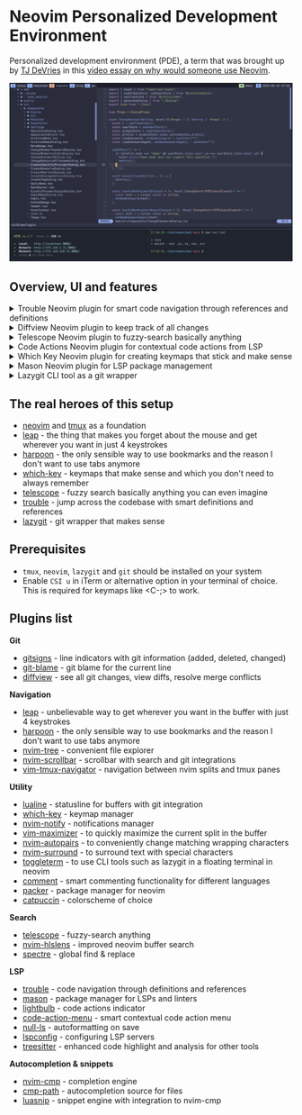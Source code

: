 # Neovim Personalized Development Environment

Personalized development environment (PDE), a term that was brought up by [TJ DeVries](https://github.com/tjdevries) in this [video essay on why would someone use Neovim](https://www.youtube.com/watch?v=QMVIJhC9Veg).

![ui overview](./img/overview.png)

## Overview, UI and features

<details>
  <summary>Trouble Neovim plugin for smart code navigation through references and definitions</summary>
  <div>
    <img src="/img/trouble.png"></img>
  </div>
</details>

<details>
  <summary>Diffview Neovim plugin to keep track of all changes</summary>
  <div>
    <img src="/img/diffview.png"></img>
  </div>
</details>

<details>
  <summary>Telescope Neovim plugin to fuzzy-search basically anything</summary>
  <div>
    <img src="/img/telescope.png"></img>
  </div>
</details>

<details>
  <summary>Code Actions Neovim plugin for contextual code actions from LSP</summary>
  <div>
    <img src="/img/code-actions.png"></img>
  </div>
</details>

<details>
  <summary>Which Key Neovim plugin for creating keymaps that stick and make sense</summary>
  <div>
    <img src="/img/which-key.png"></img>
  </div>
</details>

<details>
  <summary>Mason Neovim plugin for LSP package management</summary>
  <div>
    <img src="/img/mason.png"></img>
  </div>
</details>

<details>
  <summary>Lazygit CLI tool as a git wrapper</summary>
  <div>
    <img src="/img/lazygit.png"></img>
  </div>
</details>

## The real heroes of this setup

- [neovim](https://github.com/neovim/neovim) and [tmux](https://github.com/tmux/tmux) as a foundation
- [leap](https://github.com/ggandor/leap.nvim) - the thing that makes you forget about the mouse and get wherever you want in just 4 keystrokes
- [harpoon](https://github.com/ThePrimeagen/harpoon) - the only sensible way to use bookmarks and the reason I don't want to use tabs anymore
- [which-key](https://github.com/folke/which-key.nvim) - keymaps that make sense and which you don't need to always remember
- [telescope](https://github.com/nvim-telescope/telescope.nvim) - fuzzy search basically anything you can even imagine
- [trouble](https://github.com/folke/trouble.nvim) - jump across the codebase with smart definitions and references
- [lazygit](https://github.com/jesseduffield/lazygit/tree/master) - git wrapper that makes sense

## Prerequisites

- `tmux`, `neovim`, `lazygit` and `git` should be installed on your system
- Enable `CSI u` in iTerm or alternative option in your terminal of choice. This is required for keymaps like <C-;> to work.

## Plugins list

**Git**

- [gitsigns](https://github.com/lewis6991/gitsigns.nvim) - line indicators with git information (added, deleted, changed)
- [git-blame](https://github.com/f-person/git-blame.nvim) - git blame for the current line
- [diffview](https://github.com/sindrets/diffview.nvim) - see all git changes, view diffs, resolve merge conflicts

**Navigation**

- [leap](https://github.com/ggandor/leap.nvim) - unbelievable way to get wherever you want in the buffer with just 4 keystrokes
- [harpoon](https://github.com/ThePrimeagen/harpoon) - the only sensible way to use bookmarks and the reason I don't want to use tabs anymore
- [nvim-tree](https://github.com/nvim-tree/nvim-tree.lua) - convenient file explorer
- [nvim-scrollbar](https://github.com/petertriho/nvim-scrollbar) - scrollbar with search and git integrations
- [vim-tmux-navigator](https://github.com/christoomey/vim-tmux-navigator) - navigation between nvim splits and tmux panes

**Utility**

- [lualine](https://github.com/nvim-lualine/lualine.nvim) - statusline for buffers with git integration
- [which-key](https://github.com/folke/which-key.nvim) - keymap manager
- [nvim-notify](https://github.com/rcarriga/nvim-notify) - notifications manager
- [vim-maximizer](https://github.com/szw/vim-maximizer) - to quickly maximize the current split in the buffer
- [nvim-autopairs](https://github.com/windwp/nvim-autopairs) - to conveniently change matching wrapping characters
- [nvim-surround](https://github.com/kylechui/nvim-surround/tree/main) - to surround text with special characters
- [toggleterm](https://github.com/akinsho/toggleterm.nvim) - to use CLI tools such as lazygit in a floating terminal in neovim
- [comment](https://github.com/numToStr/Comment.nvim) - smart commenting functionality for different languages
- [packer](https://github.com/wbthomason/packer.nvim) - package manager for neovim
- [catpuccin](https://github.com/catppuccin/nvim) - colorscheme of choice

**Search**

- [telescope](https://github.com/nvim-telescope/telescope.nvim) - fuzzy-search anything
- [nvim-hlslens](https://github.com/kevinhwang91/nvim-hlslens) - improved neovim buffer search
- [spectre](https://github.com/nvim-pack/nvim-spectre) - global find & replace

**LSP**

- [trouble](https://github.com/folke/trouble.nvim) - code navigation through definitions and references
- [mason](https://github.com/williamboman/mason.nvim) - package manager for LSPs and linters
- [lightbulb](https://github.com/kosayoda/nvim-lightbulb) - code actions indicator
- [code-action-menu](https://github.com/weilbith/nvim-code-action-menu) - smart contextual code action menu
- [null-ls](https://github.com/jose-elias-alvarez/null-ls.nvim) - autoformatting on save
- [lspconfig](https://github.com/neovim/nvim-lspconfig) - configuring LSP servers
- [treesitter](https://github.com/nvim-treesitter/nvim-treesitter) - enhanced code highlight and analysis for other tools

**Autocompletion & snippets**

- [nvim-cmp](https://github.com/hrsh7th/nvim-cmp) - completion engine
- [cmp-path](https://github.com/hrsh7th/cmp-path) - autocompletion source for files
- [luasnip](https://github.com/L3MON4D3/LuaSnip) - snippet engine with integration to nvim-cmp
